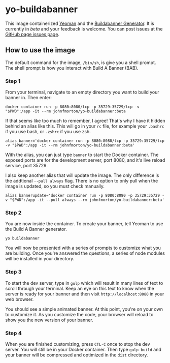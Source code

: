 # yo-buildabanner

This image containerized [Yeoman](https://yeoman.io/) and the [Buildabanner Generator](https://github.com/johnfmorton/generator-buildabanner). It is currently in _beta_ and your feedback is welcome. You can post issues at the [GitHub page issues page](https://github.com/johnfmorton/docker-build-a-banner/issues).

## How to use the image

The default command for the image, `/bin/sh`, is give you a shell prompt. The shell prompt is how you interact with Build A Banner (BAB).

### Step 1

From your terminal, navigate to an empty directory you want to build your banner in. Then enter:

```
docker container run -p 8080:8080/tcp -p 35729:35729/tcp -v "$PWD":/app -it --rm johnfmorton/yo-buildabanner:beta
```

If that seems like too much to remember, I agree! That's why I have it hidden behind an alias like this. This will go in your `rc` file, for example your `.bashrc` if you use bash, or `.zshrc` if you use zsh.

```
alias banner='docker container run -p 8080:8080/tcp -p 35729:35729/tcp -v "$PWD":/app -it --rm johnfmorton/yo-buildabanner:beta'
```

With the alias, you can just type `banner` to start the Docker container. The exposed ports are for the development server, port 8080, and it's live reload service, port 35729.

I also keep another alias that will update the image. The only difference is the addtional `--pull always` flag. There is no option to only pull when the image is updated, so you must check manually.

```
alias bannerupdate='docker container run -p 8080:8080 -p 35729:35729 -v "$PWD":/app -it --pull always --rm johnfmorton/yo-buildabanner:beta'
```

### Step 2

You are now inside the container. To create your banner, tell Yeoman to use the Build A Banner generator.

```
yo buildabanner
```

You will now be presented with a series of prompts to customize what you are building. Once you're answered the questions, a series of node modules will be installed in your directory.

### Step 3

To start the dev server, type in `gulp` which will result in many lines of text to scroll through your terminal. Keep an eye on this text to know when the server is ready for your banner and then visit `http://localhost:8080` in your web browser.

You should see a simple animated banner. At this point, you're on your own to customize it. As you customize the code, your browser will reload to show you the new version of your banner.

### Step 4

When you are finished customizing, press `CTL-C` once to stop the dev server. You will still be in your Docker container. Then type `gulp build` and your banner will be compressed and optimized in the `dist` directory.
